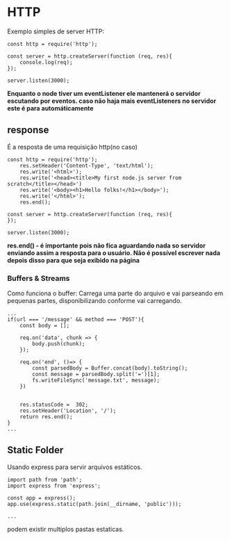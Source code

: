 # HTTP

Exemplo simples de server HTTP:

````
const http = require('http');

const server = http.createServer(function (req, res){
    console.log(req);
});

server.listen(3000);
````

**Enquanto o node tiver um eventListener ele mantenerá o servidor escutando por eventos. caso não haja mais eventListeners no servidor este é para automáticamente**

## response
É a resposta de uma requisição http(no caso)

````
const http = require('http');
    res.setHeader('Content-Type', 'text/html');
    res.write('<html>');
    res.write('<head><title>My first node.js server from scratch</title></head>')
    res.write('<body><h1>Hello folks!</h1></body>');
    res.write('</html>');
    res.end();

const server = http.createServer(function (req, res){
});

server.listen(3000);
````

**res.end() - é importante pois não fica aguardando nada so servidor enviando assim a resposta para o usuário. Não é possível escrever nada depois disso para que seja exibido na página**

### Buffers & Streams
Como funciona o buffer:
Carrega uma parte do arquivo e vai parseando em pequenas partes, disponibilizando conforme vai carregando.

````
...
if(url === '/message' && method === 'POST'){
    const body = [];

    req.on('data', chunk => {
        body.push(chunk);
    });

    req.on('end', ()=> {
        const parsedBody = Buffer.concat(body).toString();
        const message = parsedBody.split('=')[1];
        fs.writeFileSync('message.txt', message);
    })

    
    res.statusCode =  302;
    res.setHeader('Location', '/');
    return res.end();
}
...
````

## Static Folder
Usando express para servir arquivos estáticos.

````
import path from 'path';
import express from 'express';

const app = express();
app.use(express.static(path.join(__dirname, 'public')));

...
````

podem existir multiplos pastas estaticas.